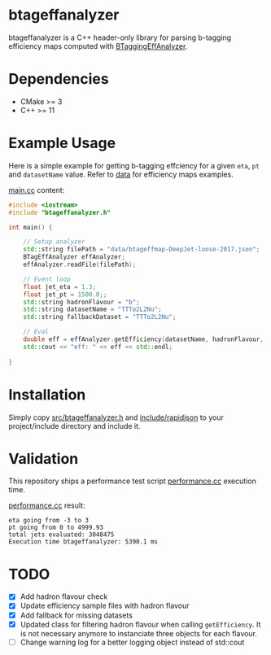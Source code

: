 # btageffanalyzer

btageffanalyzer is a C++ header-only library for parsing b-tagging efficiency maps computed with [BTaggingEffAnalyzer](https://github.com/gabrielmscampos/BTaggingEffAnalyzer).

# Dependencies

* CMake >= 3
* C++ >= 11

# Example Usage

Here is a simple example for getting b-tagging effciency for a given `eta`, `pt` and `datasetName` value. Refer to [data](data/) for efficiency maps examples.

[main.cc](examples/main.cc) content:
```cpp
#include <iostream>
#include "btageffanalyzer.h"

int main() {

    // Setup analyzer
    std::string filePath = "data/btageffmap-DeepJet-loose-2017.json";
    BTagEffAnalyzer effAnalyzer;
    effAnalyzer.readFile(filePath);

    // Event loop
    float jet_eta = 1.3;
    float jet_pt = 1500.0;;
    std::string hadronFlavour = "b";
    std::string datasetName = "TTTo2L2Nu";
    std::string fallbackDataset = "TTTo2L2Nu";

    // Eval
    double eff = effAnalyzer.getEfficiency(datasetName, hadronFlavour, jet_eta, jet_pt, fallbackDataset);
    std::cout << "eff: " << eff << std::endl;
    
}
```

# Installation

Simply copy [src/btageffanalyzer.h](src/btageffanalyzer.h) and [include/rapidjson](include/rapidjson) to your project/include directory and include it.

# Validation

This repository ships a performance test script [performance.cc](tests/performance.cc) execution time.

[performance.cc](tests/performance.cc) result:
```
eta going from -3 to 3
pt going from 0 to 4999.93
total jets evaluated: 3048475
Execution time btageffanalyzer: 5390.1 ms
```

# TODO

- [x] Add hadron flavour check
- [x] Update efficiency sample files with hadron flavour
- [x] Add fallback for missing datasets
- [x] Updated class for filtering hadron flavour when calling `getEfficiency`. It is not necessary anymore to instanciate three objects for each flavour.
- [ ] Change warning log for a better logging object instead of std::cout